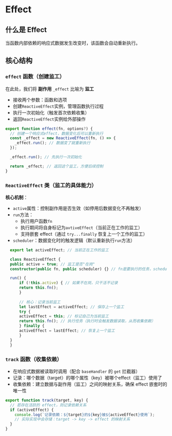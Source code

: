 # Effect

## 什么是 Effect
当函数内部依赖的响应式数据发生改变时，该函数会自动重新执行。

## 核心结构

### `effect` 函数（创建监工）
在此处，我们将 **副作用** `_effect` 比喻为 **监工**

 - 接收两个参数：函数和选项
 - 创建`ReactiveEffect`实例，管理函数执行过程
 - 执行一次初始化（触发首次依赖收集）
 - 返回`ReactiveEffect`实例给外部操作

```ts
export function effect(fn, options?) {
  // 创建一个响应式effect，数据变化后可以重新执行
  const _effect = new ReactiveEffect(fn, () => {
    _effect.run(); // 数据变了就重新执行
  });

  _effect.run(); // 先执行一次初始化

  return _effect; // 返回这个监工，方便后续控制
}
```

### `ReactiveEffect` 类（监工的具体能力）

**核心机制**：
  - `active`属性：控制副作用是否生效（如停用后数据变化不再触发）
  - `run`方法：
    - 执行用户函数`fn`
    - 执行期间将自身标记为`avtiveEffect`（当前正在工作的监工）
    - 支持嵌套 effect（通过 `try...finally` 恢复上一个工作的监工）
  - `scheduler`：数据变化时的触发逻辑（默认重新执行`run`方法）

  ```ts
    export let activeEffect; // 当前正在工作的监工

    class ReactiveEffect {
    public active = true; // 监工是否"在岗"
    constructor(public fn, public scheduler) {} // fn是要执行的任务，scheduler是触发机制

    run() {
        if (!this.active) { // 如果不在岗，只干活不记录
        return this.fn();
        }
        
        // 核心：记录当前监工
        let lastEffect = activeEffect; // 保存上一个监工
        try {
        activeEffect = this; // 标记自己为当前监工
        return this.fn(); // 执行任务（执行时会触发数据读取，从而收集依赖）
        } finally {
        activeEffect = lastEffect; // 恢复上一个监工
        }
    }
    }
  ```

  ### `track` 函数（收集依赖）
   - 在响应式数据被读取时调用（配合 `baseHandler` 的 `get` 拦截器）
   - 记录：哪个数据（target）的哪个属性（key）被哪个effect（监工）使用了
   - 收集依赖：建立数据与副作用（监工）之间的映射关系，确保 effect 嵌套时的唯一性

```ts
export function track(target, key) {
  // 若存在活跃的 effect，则记录依赖关系
  if (activeEffect) {
    console.log(`记录依赖：${target}的${key}被${activeEffect}使用`);
    // 实际实现中会存储：target -> key -> effect 的映射关系
  }
}
```